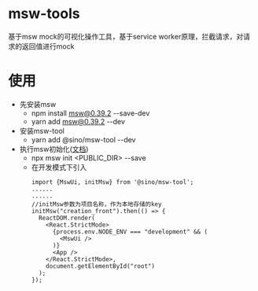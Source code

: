 # msw-tools
基于msw mock的可视化操作工具，基于service worker原理，拦截请求，对请求的返回值进行mock

# 使用

- 先安装msw
  - npm install msw@0.39.2 --save-dev
  - yarn add msw@0.39.2 --dev
- 安装msw-tool
	- yarn add @sino/msw-tool --dev
- 执行msw初始化([文档](https://mswjs.io/docs/getting-started/integrate/browser))
  - npx msw init <PUBLIC_DIR> --save
  - 在开发模式下引入
    ```
    import {MswUi, initMsw} from '@sino/msw-tool';
    ......
    ......
    //initMsw参数为项目名称，作为本地存储的key
    initMsw("creation_front").then(() => {
      ReactDOM.render(
        <React.StrictMode>
          {process.env.NODE_ENV === "development" && (
            <MswUi />
          )}
          <App />
        </React.StrictMode>,
        document.getElementById("root")
      );
    });
    ```
